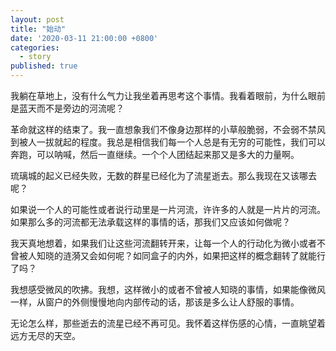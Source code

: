 ```yaml
---
layout: post
title: "始动"
date: '2020-03-11 21:00:00 +0800'
categories:
  - story
published: true
---
```


我躺在草地上，没有什么气力让我坐着再思考这个事情。我看着眼前，为什么眼前是蓝天而不是旁边的河流呢？

革命就这样的结束了。我一直想象我们不像身边那样的小草般脆弱，不会弱不禁风到被人一拔就起的程度。我总是相信我们每一个人总是有无穷的可能性，我们可以奔跑，可以呐喊，然后一直继续。一个个人团结起来那又是多大的力量啊。

琉璃城的起义已经失败，无数的群星已经化为了流星逝去。那么我现在又该哪去呢？

如果说一个人的可能性或者说行动里是一片河流，许许多的人就是一片片的河流。如果那么多的河流都无法承载这样的事情的话，那我们又应该如何做呢？

我天真地想着，如果我们让这些河流翻转开来，让每一个人的行动化为微小或者不曾被人知晓的涟漪又会如何呢？如同盒子的内外，如果把这样的概念翻转了就能行了吗？

我想感受微风的吹拂。我想，这样微小的或者不曾被人知晓的事情，如果能像微风一样，从窗户的外侧慢慢地向内部传动的话，那该是多么让人舒服的事情。

无论怎么样，那些逝去的流星已经不再可见。我怀着这样伤感的心情，一直眺望着远方无尽的天空。
